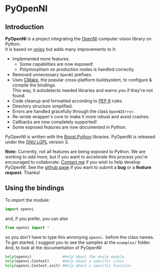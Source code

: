 # PyOpenNI #

## Introduction ##

**PyOpenNI** is a project integrating the [OpenNI](http://openni.org) computer vision library on Python.  
It is based on [onipy](http://code.google.com/p/onipy) but adds many improvements to it:

 * Implemented more features.
   - Some capabilities are now exposed!
   - Polymorphism on production nodes is handled correctly.
 * Removed unnecessary `OpenNI` prefixes.
 * Uses [CMake](http://cmake.org), the popular cross-platform buildsystem, to configure & compile the bindings.  
   This way, it autodetects needed libraries and warns you if they're not found.
 * Code cleanup and formatted according to [PEP 8](http://www.python.org/dev/peps/pep-0008) rules.
 * Directory structure simplified.
 * Errors are handled gracefully through the class `OpenNIError`.
 * Re-wrote wrapper's core to make it more robust and avoid crashes.
 * Callbacks are now completely supported!
 * Some exposed features are now documented in Python.

PyOpenNI is written with the [Boost.Python](http://www.boost.org/doc/libs/release/libs/python/doc/index.html) libraries. PyOpenNI is released under the [GNU LGPL](http://www.gnu.org/licenses/lgpl.html) version 3.

**Note:** Currently, not all features are being exposed to Python. We are working to add more, but if you want to accelerate this process you're encouraged to collaborate. [Contact me](mailto:jmendeth@gmail.com) if you wish to help develop PyOpenNI.
See the [github page](https://github.com/jmendeth/PyOpenNI) if you want to submit a **bug** or a **feature request**. Thanks!

## Using the bindings ##

To import the module:

```python
import openni
```

and, if you prefer, you can also

```python
from openni import *
```

so you don't have to type this annonying `openni.` before the class names.  
To get started, I suggest you to see the samples at the `examples/` folder.
And, to look at the documentation of PyOpenNI:

```python
help(openni)              #Help about the whole module
help(openni.Context)      #Help about a specific class
help(openni.Context.init) #Help about a specific function
```

